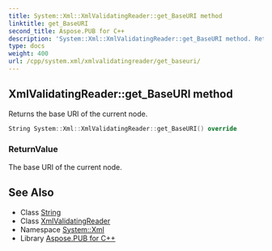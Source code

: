 ```yaml
---
title: System::Xml::XmlValidatingReader::get_BaseURI method
linktitle: get_BaseURI
second_title: Aspose.PUB for C++
description: 'System::Xml::XmlValidatingReader::get_BaseURI method. Returns the base URI of the current node in C++.'
type: docs
weight: 400
url: /cpp/system.xml/xmlvalidatingreader/get_baseuri/
---
```

## XmlValidatingReader::get_BaseURI method


Returns the base URI of the current node.

```cpp
String System::Xml::XmlValidatingReader::get_BaseURI() override
```


### ReturnValue

The base URI of the current node.

## See Also

* Class [String](../../../system/string/)
* Class [XmlValidatingReader](../)
* Namespace [System::Xml](../../)
* Library [Aspose.PUB for C++](../../../)
